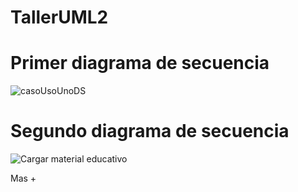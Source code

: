 # TallerUML2
# Primer diagrama de secuencia
![casoUsoUnoDS](https://github.com/user-attachments/assets/1ce211b1-4ae5-426d-aefe-0c46a747045f)
# Segundo diagrama de secuencia
![Cargar material educativo](https://github.com/user-attachments/assets/8967c17b-5456-4043-98e6-37e41ca47535)

Mas +
